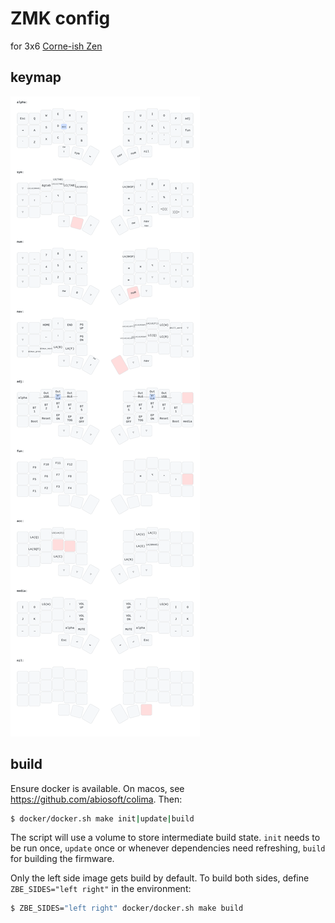 # ZMK config

for 3x6 [Corne-ish Zen](https://lowprokb.ca/products/corne-ish-zen)

## keymap

![3x6 Corne-ish Zen keymap](keymap-drawer/keymap.svg)

## build

Ensure docker is available. On macos, see https://github.com/abiosoft/colima. Then:

```sh
$ docker/docker.sh make init|update|build
```

The script will use a volume to store intermediate build state. `init` needs to be run once, `update` once or whenever dependencies need refreshing, `build` for building the firmware. 

Only the left side image gets build by default. To build both sides, define `ZBE_SIDES="left right"` in the environment:

```sh
$ ZBE_SIDES="left right" docker/docker.sh make build
```
